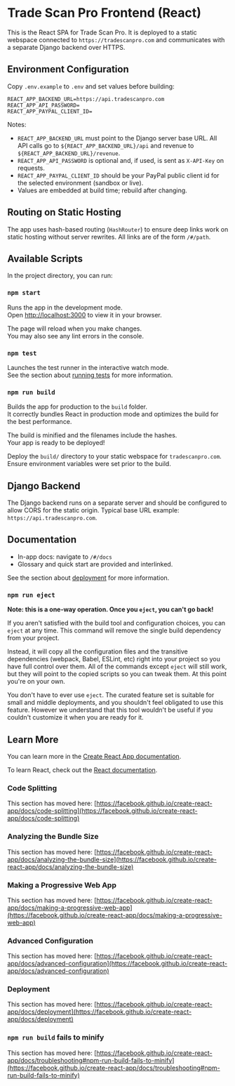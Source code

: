 # Trade Scan Pro Frontend (React)

This is the React SPA for Trade Scan Pro. It is deployed to a static webspace connected to `https://tradescanpro.com` and communicates with a separate Django backend over HTTPS.

## Environment Configuration

Copy `.env.example` to `.env` and set values before building:

```
REACT_APP_BACKEND_URL=https://api.tradescanpro.com
REACT_APP_API_PASSWORD=
REACT_APP_PAYPAL_CLIENT_ID=
```

Notes:
- `REACT_APP_BACKEND_URL` must point to the Django server base URL. All API calls go to `${REACT_APP_BACKEND_URL}/api` and revenue to `${REACT_APP_BACKEND_URL}/revenue`.
- `REACT_APP_API_PASSWORD` is optional and, if used, is sent as `X-API-Key` on requests.
- `REACT_APP_PAYPAL_CLIENT_ID` should be your PayPal public client id for the selected environment (sandbox or live).
- Values are embedded at build time; rebuild after changing.

## Routing on Static Hosting

The app uses hash-based routing (`HashRouter`) to ensure deep links work on static hosting without server rewrites. All links are of the form `/#/path`.

## Available Scripts

In the project directory, you can run:

### `npm start`

Runs the app in the development mode.\
Open [http://localhost:3000](http://localhost:3000) to view it in your browser.

The page will reload when you make changes.\
You may also see any lint errors in the console.

### `npm test`

Launches the test runner in the interactive watch mode.\
See the section about [running tests](https://facebook.github.io/create-react-app/docs/running-tests) for more information.

### `npm run build`

Builds the app for production to the `build` folder.\
It correctly bundles React in production mode and optimizes the build for the best performance.

The build is minified and the filenames include the hashes.\
Your app is ready to be deployed!

Deploy the `build/` directory to your static webspace for `tradescanpro.com`. Ensure environment variables were set prior to the build.

## Django Backend

The Django backend runs on a separate server and should be configured to allow CORS for the static origin. Typical base URL example: `https://api.tradescanpro.com`.

## Documentation

- In-app docs: navigate to `/#/docs`
- Glossary and quick start are provided and interlinked.

See the section about [deployment](https://facebook.github.io/create-react-app/docs/deployment) for more information.

### `npm run eject`

**Note: this is a one-way operation. Once you `eject`, you can't go back!**

If you aren't satisfied with the build tool and configuration choices, you can `eject` at any time. This command will remove the single build dependency from your project.

Instead, it will copy all the configuration files and the transitive dependencies (webpack, Babel, ESLint, etc) right into your project so you have full control over them. All of the commands except `eject` will still work, but they will point to the copied scripts so you can tweak them. At this point you're on your own.

You don't have to ever use `eject`. The curated feature set is suitable for small and middle deployments, and you shouldn't feel obligated to use this feature. However we understand that this tool wouldn't be useful if you couldn't customize it when you are ready for it.

## Learn More

You can learn more in the [Create React App documentation](https://facebook.github.io/create-react-app/docs/getting-started).

To learn React, check out the [React documentation](https://reactjs.org/).

### Code Splitting

This section has moved here: [https://facebook.github.io/create-react-app/docs/code-splitting](https://facebook.github.io/create-react-app/docs/code-splitting)

### Analyzing the Bundle Size

This section has moved here: [https://facebook.github.io/create-react-app/docs/analyzing-the-bundle-size](https://facebook.github.io/create-react-app/docs/analyzing-the-bundle-size)

### Making a Progressive Web App

This section has moved here: [https://facebook.github.io/create-react-app/docs/making-a-progressive-web-app](https://facebook.github.io/create-react-app/docs/making-a-progressive-web-app)

### Advanced Configuration

This section has moved here: [https://facebook.github.io/create-react-app/docs/advanced-configuration](https://facebook.github.io/create-react-app/docs/advanced-configuration)

### Deployment

This section has moved here: [https://facebook.github.io/create-react-app/docs/deployment](https://facebook.github.io/create-react-app/docs/deployment)

### `npm run build` fails to minify

This section has moved here: [https://facebook.github.io/create-react-app/docs/troubleshooting#npm-run-build-fails-to-minify](https://facebook.github.io/create-react-app/docs/troubleshooting#npm-run-build-fails-to-minify)
